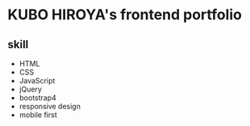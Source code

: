 # KUBO HIROYA's frontend portfolio
## skill
- HTML
- CSS
- JavaScript
- jQuery
- bootstrap4
- responsive design
- mobile first